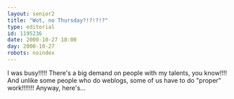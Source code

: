 ```yaml
---
layout: senior2
title: "Wot, no Thursday?!?!?!?"
type: editorial
id: 1195236
date: 2000-10-27 18:00
day: 2000-10-27
robots: noindex
---
```

I was busy!!!!! There's a big demand on people with my talents, you know!!!! And unlike some people who do weblogs, some of us have to do "proper" work!!!!!!! Anyway, here's...

